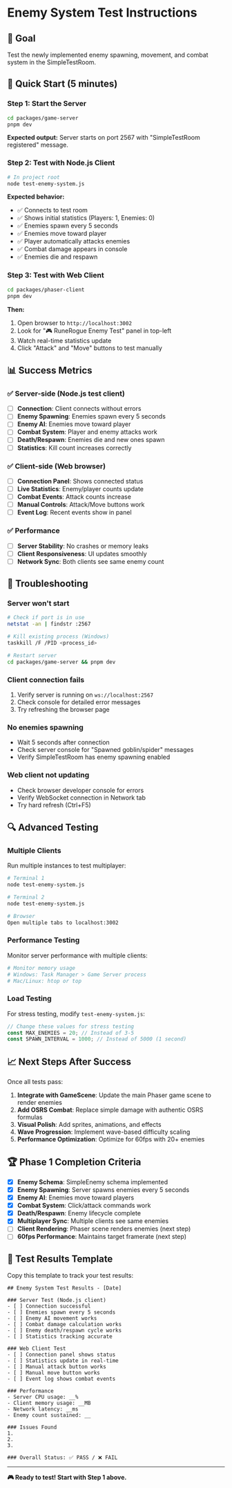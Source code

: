 # Enemy System Test Instructions

## 🎯 Goal

Test the newly implemented enemy spawning, movement, and combat system in the SimpleTestRoom.

## 🚀 Quick Start (5 minutes)

### Step 1: Start the Server

```bash
cd packages/game-server
pnpm dev
```

**Expected output:** Server starts on port 2567 with "SimpleTestRoom registered" message.

### Step 2: Test with Node.js Client

```bash
# In project root
node test-enemy-system.js
```

**Expected behavior:**

- ✅ Connects to test room
- ✅ Shows initial statistics (Players: 1, Enemies: 0)
- ✅ Enemies spawn every 5 seconds
- ✅ Enemies move toward player
- ✅ Player automatically attacks enemies
- ✅ Combat damage appears in console
- ✅ Enemies die and respawn

### Step 3: Test with Web Client

```bash
cd packages/phaser-client
pnpm dev
```

**Then:**

1. Open browser to `http://localhost:3002`
2. Look for "🎮 RuneRogue Enemy Test" panel in top-left
3. Watch real-time statistics update
4. Click "Attack" and "Move" buttons to test manually

## 📊 Success Metrics

### ✅ Server-side (Node.js test client)

- [ ] **Connection**: Client connects without errors
- [ ] **Enemy Spawning**: Enemies spawn every 5 seconds
- [ ] **Enemy AI**: Enemies move toward player
- [ ] **Combat System**: Player and enemy attacks work
- [ ] **Death/Respawn**: Enemies die and new ones spawn
- [ ] **Statistics**: Kill count increases correctly

### ✅ Client-side (Web browser)

- [ ] **Connection Panel**: Shows connected status
- [ ] **Live Statistics**: Enemy/player counts update
- [ ] **Combat Events**: Attack counts increase
- [ ] **Manual Controls**: Attack/Move buttons work
- [ ] **Event Log**: Recent events show in panel

### ✅ Performance

- [ ] **Server Stability**: No crashes or memory leaks
- [ ] **Client Responsiveness**: UI updates smoothly
- [ ] **Network Sync**: Both clients see same enemy count

## 🐛 Troubleshooting

### Server won't start

```bash
# Check if port is in use
netstat -an | findstr :2567

# Kill existing process (Windows)
taskkill /F /PID <process_id>

# Restart server
cd packages/game-server && pnpm dev
```

### Client connection fails

1. Verify server is running on `ws://localhost:2567`
2. Check console for detailed error messages
3. Try refreshing the browser page

### No enemies spawning

- Wait 5 seconds after connection
- Check server console for "Spawned goblin/spider" messages
- Verify SimpleTestRoom has enemy spawning enabled

### Web client not updating

- Check browser developer console for errors
- Verify WebSocket connection in Network tab
- Try hard refresh (Ctrl+F5)

## 🔍 Advanced Testing

### Multiple Clients

Run multiple instances to test multiplayer:

```bash
# Terminal 1
node test-enemy-system.js

# Terminal 2
node test-enemy-system.js

# Browser
Open multiple tabs to localhost:3002
```

### Performance Testing

Monitor server performance with multiple clients:

```bash
# Monitor memory usage
# Windows: Task Manager > Game Server process
# Mac/Linux: htop or top
```

### Load Testing

For stress testing, modify `test-enemy-system.js`:

```javascript
// Change these values for stress testing
const MAX_ENEMIES = 20; // Instead of 3-5
const SPAWN_INTERVAL = 1000; // Instead of 5000 (1 second)
```

## 📈 Next Steps After Success

Once all tests pass:

1. **Integrate with GameScene**: Update the main Phaser game scene to render enemies
2. **Add OSRS Combat**: Replace simple damage with authentic OSRS formulas
3. **Visual Polish**: Add sprites, animations, and effects
4. **Wave Progression**: Implement wave-based difficulty scaling
5. **Performance Optimization**: Optimize for 60fps with 20+ enemies

## 🏆 Phase 1 Completion Criteria

- [x] **Enemy Schema**: SimpleEnemy schema implemented
- [x] **Enemy Spawning**: Server spawns enemies every 5 seconds
- [x] **Enemy AI**: Enemies move toward players
- [x] **Combat System**: Click/attack commands work
- [x] **Death/Respawn**: Enemy lifecycle complete
- [x] **Multiplayer Sync**: Multiple clients see same enemies
- [ ] **Client Rendering**: Phaser scene renders enemies (next step)
- [ ] **60fps Performance**: Maintains target framerate (next step)

## 📝 Test Results Template

Copy this template to track your test results:

```
## Enemy System Test Results - [Date]

### Server Test (Node.js client)
- [ ] Connection successful
- [ ] Enemies spawn every 5 seconds
- [ ] Enemy AI movement works
- [ ] Combat damage calculation works
- [ ] Enemy death/respawn cycle works
- [ ] Statistics tracking accurate

### Web Client Test
- [ ] Connection panel shows status
- [ ] Statistics update in real-time
- [ ] Manual attack button works
- [ ] Manual move button works
- [ ] Event log shows combat events

### Performance
- Server CPU usage: __%
- Client memory usage: __MB
- Network latency: __ms
- Enemy count sustained: __

### Issues Found
1.
2.
3.

### Overall Status: ✅ PASS / ❌ FAIL
```

---

**🎮 Ready to test! Start with Step 1 above.**
